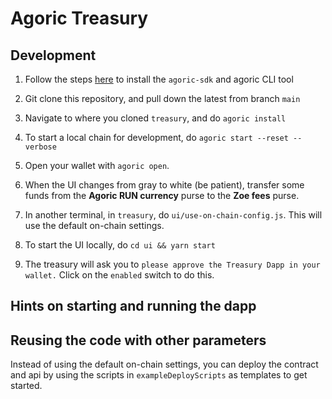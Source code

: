 # Agoric Treasury

## Development

1. Follow the steps [here](https://agoric.com/documentation/getting-started/before-using-agoric.html) to install the `agoric-sdk` and agoric CLI tool
2. Git clone this repository, and pull down the latest from branch
   `main`
3. Navigate to where you cloned `treasury`, and do `agoric install`
4. To start a local chain for development, do `agoric start --reset --verbose`

5. Open your wallet with `agoric open`.
6. When the UI changes from gray to white (be patient), transfer some
   funds from the **Agoric RUN currency** purse to the **Zoe fees**
   purse.

7. In another terminal, in `treasury`, do
   `ui/use-on-chain-config.js`. This will use the default on-chain settings.
8. To start the UI locally, do `cd ui && yarn start`
9. The treasury will ask you to `please approve the Treasury Dapp in
   your wallet.` Click on the `enabled` switch to do this.

## Hints on starting and running the dapp



## Reusing the code with other parameters

Instead of using the default on-chain settings, you can deploy the
contract and api by using the scripts in `exampleDeployScripts` as
templates to get started.
